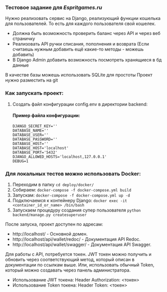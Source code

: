 ### Тестовое задание для **_Espritgames.ru_**

Нужно реализовать сервис на Django, реализующий функции кошелька для пользователей.
То есть для каждого пользователя свой кошелек.


- Должна быть возможность проверить баланс через API и через веб страничку
- Реализовать API ручки списания, пополнения и возврата (Если считаешь нужным добавить ещё какие-то методы - можешь добавить)
- В Django Admin добавить возможность посмотреть хранящиеся в бд данные

В качестве базы можешь использовать SQLite для простоты
Проект нужно разместить на git




### Как запускать проект:

1. Создать файл конфигурации config.env в директории backend:

    #### Пример файла конфигурации:
    ```
    DJANGO_SECRET_KEY=''
    DATABASE_NAME=''
    DATABASE_USER=''
    DATABASE_PASSWORD=''
    DATABASE_HOST=''
    DATABASE_HOST='localhost'
    DATABASE_PORT='5432'
    DJANGO_ALLOWED_HOSTS='localhost,127.0.0.1'
    DEBUG=1
    ```


### Для локальных тестов можно использовать Docker:
1. Переходим в папку `cd deploy/docker/`
2. Собираем: `docker-compose -f docker-compose.yml build`
3. Запускам: `docker-compose -f docker-compose.yml up -d`
4. Подключаемся к контейнеру Django: `docker exec -it <container_id_or_name> /bin/bash`
5. Запускаем процедуру создания супер пользователя `python backend/manage.py createsuperuser`

После запуска, проект доступен по адресам:

* http://localhost/ - Основной домен.
* http://localhost/api/wallet/redoc/ - Документация API Redoc.
* http://localhost/api/wallet/swagger/ - Документация API Swagger.


Для работы с API, потребуется токен. JWT токен можно получить и обновить через соответствующий метод, который
описан в документации по ссылкам выше. Или, использовать обычный Token, который можно создавать через панель администратора.

* Использование JWT токена: Header Authorization: <токен>
* Использование Token токена: Header Token: <токен>